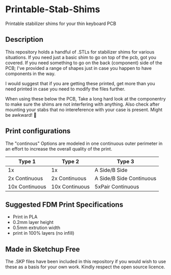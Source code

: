# Printable-Stab-Shims
Printable stabilizer shims for your thin keyboard PCB

## Description
This repository holds a handful of .STLs for stabilizer shims for various situations. If you need just a basic shim to go on top of the pcb, got you covered. If you need something to go on the back (component) side of the PCB; I've provided a range of shapes just in case you happen to have components in the way.

I would suggest that if you are getting these printed, get more than you need printed in case you need to modify the files further.

When using these below the PCB, Take a long hard look at the componentry to make sure the shims are not interfering with anything. Also check after mounting your stabs that no intereference with your case is present. Might be awkward! 🤪

## Print configurations

The "continous" Options are modeled in one continuous outer perimeter in an effort to increase the overall quality of the print.

| Type 1     | Type 2    | Type 3    |
|------------|-----------|-----------|
| 1x   | 1x | A Side/B Side|
| 2x Continuous   | 2x Continuous  | A Side/B Side Continuous|
| 10x Continuous | 10x Continuous  | 5xPair Continuous |

## Suggested FDM Print Specifications

- Print in PLA
- 0.2mm layer height
- 0.5mm extrution width
- print in 100% layers (no infill)

## Made in Sketchup Free

The .SKP files have been included in this repository if you would wish to use these as a basis for your own work. Kindly respect the open source licence.
